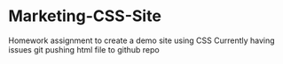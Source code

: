# Marketing-CSS-Site
Homework assignment to create a demo site using CSS
Currently having issues git pushing html file to github repo
